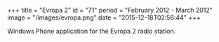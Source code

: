+++
title = "Evropa 2"
id = "71"
period = "February 2012 - March 2012"
image = "/images/evropa.png"
date = "2015-12-18T02:56:44"
+++

Windows Phone application for the Evropa 2 radio station.
